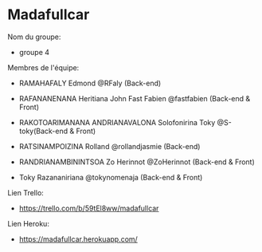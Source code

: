 # Madafullcar


Nom du groupe:

- groupe 4

Membres de l'équipe:

- RAMAHAFALY Edmond @RFaly (Back-end)

- RAFANANENANA Heritiana John Fast Fabien @fastfabien (Back-end & Front) 

- RAKOTOARIMANANA ANDRIANAVALONA Solofonirina Toky @S-toky(Back-end & Front)

- RATSINAMPOIZINA Rolland @rollandjasmie (Back-end) 

- RANDRIANAMBININTSOA Zo Herinnot @ZoHerinnot (Back-end & Front)

- Toky Razananiriana @tokynomenaja (Back-end & Front)

Lien Trello:

- https://trello.com/b/59tEl8ww/madafullcar

Lien Heroku:

- https://madafullcar.herokuapp.com/
